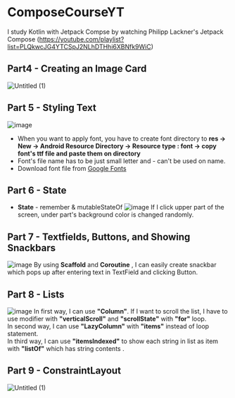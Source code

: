 # ComposeCourseYT
I study Kotlin with Jetpack Compse by watching  Philipp Lackner's Jetpack Compose (https://youtube.com/playlist?list=PLQkwcJG4YTCSpJ2NLhDTHhi6XBNfk9WiC)

## Part4 - Creating an Image Card
![Untitled (1)](https://user-images.githubusercontent.com/52899340/135005754-bbded908-0c04-4fd6-ac30-924dd177aa27.png)

## Part 5 - Styling Text
![image](https://user-images.githubusercontent.com/52899340/135008281-2b9d3986-8b56-413a-a0ea-ccb783af26fd.png)
- When you want to apply font, you have to create font directory to __res -> New -> Android Resource Directory -> Resource type : font -> copy font's ttf file and paste them on directory__
- Font's file name has to be just small letter and - can't be used on name.
- Download font file from [Google Fonts](https://fonts.google.com/)

## Part 6 - State
- **State** - remember & mutableStateOf
![image](https://user-images.githubusercontent.com/52899340/135186612-36c8a650-5138-4d5f-9698-ce29f7eb9937.png)
If I click upper part of the screen, under part's background color is changed randomly.

## Part 7 - Textfields, Buttons, and Showing Snackbars
![image](https://user-images.githubusercontent.com/52899340/135391747-158783a7-9000-4f35-8666-5edbaf7228c5.png)
By using **Scaffold** and **Coroutine** , I can easily create snackbar which pops up after entering text in TextField and clicking Button.

## Part 8 - Lists
![image](https://user-images.githubusercontent.com/52899340/135551136-5debdd94-3412-423d-9433-82221549baf5.png)
In first way, I can use **"Column"**. If I want to scroll the list, I have to use modifier with **"verticalScroll"** and **"scrollState"** with **"for"** loop. <br>
In second way, I can use **"LazyColumn"** with **"items"** instead of loop statement. <br>
In third way, I can use **"itemsIndexed"** to show each string in list as item with **"listOf"** which has string contents .

## Part 9 - ConstraintLayout
![Untitled (1)](https://user-images.githubusercontent.com/52899340/135755204-6870a63f-0cfd-42bf-ae9f-9b21d1b8d3b2.png)


